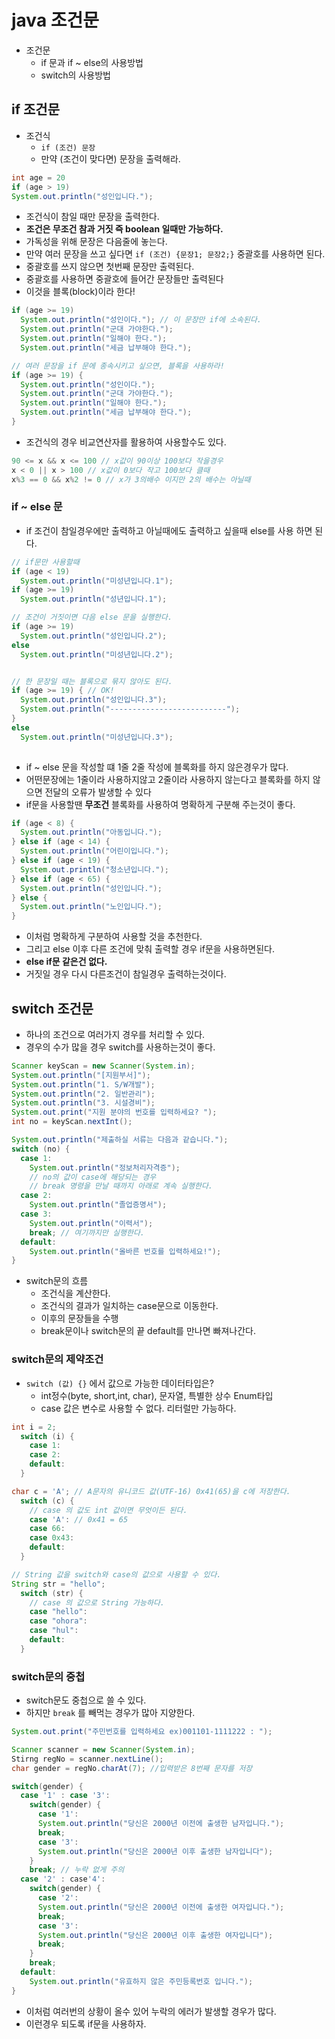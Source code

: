 # java 조건문

- 조건문
  - if 문과 if ~ else의 사용방법
  - switch의 사용방법

## if 조건문

- 조건식
  - `if (조건) 문장`
  - 만약 (조건이 맞다면) 문장을 출력해라.

```java
int age = 20
if (age > 19)
System.out.println("성인입니다.");

```

- 조건식이 참일 때만 문장을 출력한다.
- **조건은 무조건 참과 거짓 즉 boolean 일때만 가능하다.**
- 가독성을 위해 문장은 다음줄에 놓는다.
- 만약 여러 문장을 쓰고 싶다면 `if (조건) {문장1; 문장2;}` 중괄호를 사용하면 된다.
- 중괄호를 쓰지 않으면 첫번째 문장만 출력된다.
- 중괄호를 사용하면 중괄호에 들어간 문장들만 출력된다
- 이것을 블록(block)이라 한다!

```java
if (age >= 19)  
  System.out.println("성인이다."); // 이 문장만 if에 소속된다.
  System.out.println("군대 가야한다.");
  System.out.println("일해야 한다.");
  System.out.println("세금 납부해야 한다.");

// 여러 문장을 if 문에 종속시키고 싶으면, 블록을 사용하라!
if (age >= 19) {
  System.out.println("성인이다.");
  System.out.println("군대 가야한다.");
  System.out.println("일해야 한다.");
  System.out.println("세금 납부해야 한다.");
}
``` 

- 조건식의 경우 비교연산자를 활용하여 사용할수도 있다.

```java
90 <= x && x <= 100 // x값이 90이상 100보다 작을경우
x < 0 || x > 100 // x값이 0보다 작고 100보다 클때
x%3 == 0 && x%2 != 0 // x가 3의배수 이지만 2의 배수는 아닐때
```

### if ~ else 문

- if 조건이 참일경우에만 출력하고 아닐때에도 출력하고 싶을때 else를 사용 하면 된다.

```java
// if문만 사용할때
if (age < 19)
  System.out.println("미성년입니다.1");
if (age >= 19)
  System.out.println("성년입니다.1");

// 조건이 거짓이면 다음 else 문을 실행한다.
if (age >= 19) 
  System.out.println("성인입니다.2");
else
  System.out.println("미성년입니다.2");


// 한 문장일 때는 블록으로 묶지 않아도 된다.
if (age >= 19) { // OK!
  System.out.println("성인입니다.3");
  System.out.println("--------------------------");
}
else 
  System.out.println("미성년입니다.3");
    
```

- if ~ else 문을 작성할 떄 1줄 2줄 작성에 블록화를 하지 않은경우가 많다.
- 어떤문장에는 1줄이라 사용하지않고 2줄이라 사용하지 않는다고 블록화를 하지 않으면 전달의 오류가 발생할 수 있다
- if문을 사용할땐 **무조건** 블록화를 사용하여 명확하게 구분해 주는것이 좋다.

```java
if (age < 8) {
  System.out.println("아동입니다.");
} else if (age < 14) {
  System.out.println("어린이입니다.");
} else if (age < 19) {
  System.out.println("청소년입니다.");
} else if (age < 65) {
  System.out.println("성인입니다.");
} else {
  System.out.println("노인입니다.");
}
```

- 이처럼 명확하게 구분하여 사용할 것을 추천한다.
- 그리고 else 이후 다른 조건에 맞춰 출력할 경우 if문을 사용하면된다.
- **else if문 같은건 없다.**
- 거짓일 경우 다시 다른조건이 참일경우 출력하는것이다.

## switch 조건문

- 하나의 조건으로 여러가지 경우를 처리할 수 있다.
- 경우의 수가 많을 경우 switch를 사용하는것이 좋다.

```java
Scanner keyScan = new Scanner(System.in);
System.out.println("[지원부서]");
System.out.println("1. S/W개발");
System.out.println("2. 일반관리");
System.out.println("3. 시설경비");
System.out.print("지원 분야의 번호를 입력하세요? ");
int no = keyScan.nextInt();

System.out.println("제출하실 서류는 다음과 같습니다.");
switch (no) {
  case 1:
    System.out.println("정보처리자격증");
    // no의 값이 case에 해당되는 경우
    // break 명령을 만날 때까지 아래로 계속 실행한다.
  case 2:
    System.out.println("졸업증명서");
  case 3:
    System.out.println("이력서");
    break; // 여기까지만 실행한다.
  default:
    System.out.println("올바른 번호를 입력하세요!");
}

```

- switch문의 흐름
  - 조건식을 계산한다.
  - 조건식의 결과가 일치하는 case문으로 이동한다.
  - 이후의 문장들을 수행
  - break문이나 switch문의 끝 default를 만나면 빠져나간다.

### switch문의 제약조건

- `switch (값) {}` 에서 값으로 가능한 데이터타입은?
  - int정수(byte, short,int, char), 문자열, 특별한 상수 Enum타입
  - case 값은 변수로 사용할 수 없다. 리터럴만 가능하다.

```java
int i = 2;
  switch (i) {
    case 1:
    case 2:
    default:
  }

char c = 'A'; // A문자의 유니코드 값(UTF-16) 0x41(65)을 c에 저장한다.
  switch (c) {
    // case 의 값도 int 값이면 무엇이든 된다.
    case 'A': // 0x41 = 65
    case 66:
    case 0x43:
    default:
  }

// String 값을 switch와 case의 값으로 사용할 수 있다.
String str = "hello";
  switch (str) {
    // case 의 값으로 String 가능하다.
    case "hello":
    case "ohora":
    case "hul":
    default:
  }
```

### switch문의 중첩

- switch문도 중첩으로 쓸 수 있다.
- 하지만 `break` 를 빼먹는 경우가 많아 지양한다.

```java
System.out.print("주민번호를 입력하세요 ex)001101-1111222 : ");

Scanner scanner = new Scanner(System.in);
Stirng regNo = scanner.nextLine();
char gender = regNo.charAt(7); //입력받은 8번째 문자를 저장

switch(gender) {
  case '1' : case '3':
    switch(gender) {
      case '1':
      System.out.println("당신은 2000년 이전에 출생한 남자입니다.");
      break;
      case '3':
      System.out.println("당신은 2000년 이후 출생한 남자입니다");
    }
    break; // 누락 없게 주의
  case '2' : case'4':
    switch(gender) {
      case '2':
      System.out.println("당신은 2000년 이전에 출생한 여자입니다.");
      break;
      case '3':
      System.out.println("당신은 2000년 이후 출생한 여자입니다");
      break;
    }
    break;
  default:
    System.out.println("유효하지 않은 주민등록번호 입니다.");
}
```

- 이처럼 여러번의 상황이 올수 있어 누락의 에러가 발생할 경우가 많다.
- 이런경우 되도록 if문을 사용하자.